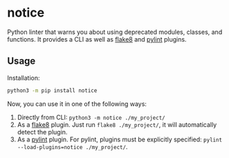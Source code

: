 # notice

Python linter that warns you about using deprecated modules, classes, and functions. It provides a CLI as well as [flake8][flake8] and [pylint][pylint] plugins.

## Usage

Installation:

```bash
python3 -m pip install notice
```

Now, you can use it in one of the following ways:

1. Directly from CLI: `python3 -m notice ./my_project/`
1. As a [flake8][flake8] plugin. Just run `flake8 ./my_project/`, it will automatically detect the plugin.
1. As a [pylint][pylint] plugin. For pylint, plugins must be explicitly specified: `pylint --load-plugins=notice ./my_project/`.

[flake8]: https://flake8.pycqa.org/en/latest/
[pylint]: https://pylint.org/
